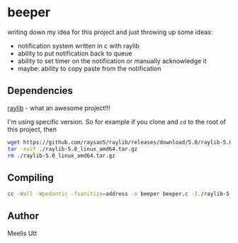# beeper

writing down my idea for this project and just throwing up some ideas:
* notification system written in c with raylib
* ability to put notification back to queue
* ability to set timer on the notification or manually acknowledge it
* maybe: ability to copy paste from the notification

## Dependencies

[raylib](https://github.com/raysan5/raylib) - what an awesome project!!!

I'm using specific version.
So for example if you clone and `cd` to the root of this project, then

```sh
wget https://github.com/raysan5/raylib/releases/download/5.0/raylib-5.0_linux_amd64.tar.gz
tar -xvzf ./raylib-5.0_linux_amd64.tar.gz
rm ./raylib-5.0_linux_amd64.tar.gz
```

## Compiling

```sh
cc -Wall -Wpedantic -fsanitize=address -o beeper beeper.c -I./raylib-5.0_linux_amd64/include -L./raylib-5.0_linux_amd64/lib -l:libraylib.a -lm -lpthread
```

## Author

Meelis Utt
